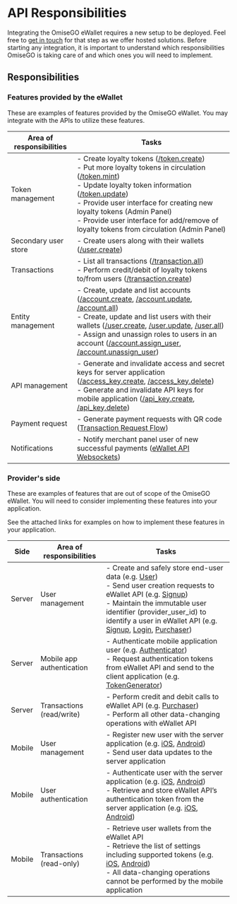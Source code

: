 # API Responsibilities

Integrating the OmiseGO eWallet requires a new setup to be deployed. Feel free to [get in touch](mailto:thibault@omisego.co) for that step as we offer hosted solutions. Before starting any integration, it is important to understand which responsibilities OmiseGO is taking care of and which ones you will need to implement.

## Responsibilities

### Features provided by the eWallet

These are examples of features provided by the OmiseGO eWallet. You may integrate with the APIs to utilize these features.

|Area of responsibilities|Tasks|
|------------------------|-----|
|Token management   | - Create loyalty tokens ([/token.create](https://ewallet.staging.omisego.io/api/admin/docs.ui#/Token/token_create)) <br> - Put more loyalty tokens in circulation ([/token.mint](https://ewallet.staging.omisego.io/api/admin/docs.ui#/Token/token_mint)) <br> - Update loyalty token information ([/token.update](https://ewallet.staging.omisego.io/api/admin/docs.ui#/Token/token_update)) <br> - Provide user interface for creating new loyalty tokens (Admin Panel) <br> - Provide user interface for add/remove of loyalty tokens from circulation (Admin Panel)|
|Secondary user store|- Create users along with their wallets ([/user.create](https://ewallet.staging.omisego.io/api/admin/docs.ui#/User/user_create))|
|Transactions|- List all transactions ([/transaction.all](https://ewallet.staging.omisego.io/api/admin/docs.ui#/Transaction/transaction_all)) <br>- Perform credit/debit of loyalty tokens to/from users ([/transaction.create](https://ewallet.staging.omisego.io/api/admin/docs.ui#/Transaction/transaction_create))|
|Entity management|- Create, update and list accounts ([/account.create](https://ewallet.staging.omisego.io/api/admin/docs.ui#/Account/account_create), [/account.update](https://ewallet.staging.omisego.io/api/admin/docs.ui#/Account/account_update), [/account.all](https://ewallet.staging.omisego.io/api/admin/docs.ui#/Account/account_all))<br>- Create, update and list users with their wallets ([/user.create](https://ewallet.staging.omisego.io/api/admin/docs.ui#/User/user_create), [/user.update](https://ewallet.staging.omisego.io/api/admin/docs.ui#/User/user_update), [/user.all](https://ewallet.staging.omisego.io/api/admin/docs.ui#/User/user_all))<br>- Assign and unassign roles to users in an account ([/account.assign_user](https://ewallet.staging.omisego.io/api/admin/docs.ui#/Account/account_assign_user), [/account.unassign_user](https://ewallet.staging.omisego.io/api/admin/docs.ui#/Account/account_unassign_user))|
|API management|- Generate and invalidate access and secret keys for server application ([/access_key.create](https://ewallet.staging.omisego.io/api/admin/docs.ui#/API%20access/access_key_create), [/access_key.delete](https://ewallet.staging.omisego.io/api/admin/docs.ui#/API%20access/access_key_delete))<br>- Generate and invalidate API keys for mobile application ([/api_key.create](https://ewallet.staging.omisego.io/api/admin/docs.ui#/API%20access/api_key_create), [/api_key.delete](https://ewallet.staging.omisego.io/api/admin/docs.ui#/API%20access/api_key_delete))|
|Payment request|- Generate payment requests with QR code ([Transaction Request Flow](transaction_request_flow.md))|
|Notifications|- Notify merchant panel user of new successful payments ([eWallet API Websockets](ewallet_api_websockets.md))|

### Provider's side

These are examples of features that are out of scope of the OmiseGO eWallet. You will need to consider implementing these features into your application.

See the attached links for examples on how to implement these features in your application.

|Side|Area of responsibilities|Tasks|
|----|------------------------|-----|
|Server|User management|- Create and safely store end-user data (e.g. [User](https://github.com/omisego/sample-server/blob/master/app/models/user.rb))<br>- Send user creation requests to eWallet API (e.g. [Signup](https://github.com/omisego/sample-server/blob/master/app/services/signup.rb))<br>- Maintain the immutable user identifier (provider_user_id) to identify a user in eWallet API (e.g. [Signup](https://github.com/omisego/sample-server/blob/master/app/services/signup.rb#L34), [Login](https://github.com/omisego/sample-server/blob/master/app/services/login.rb#L24), [Purchaser](https://github.com/omisego/sample-server/blob/master/app/services/purchaser.rb#L54))|
|Server|Mobile app authentication|- Authenticate mobile application user (e.g. [Authenticator](https://github.com/omisego/sample-server/blob/master/app/services/authenticator.rb))<br>- Request authentication tokens from eWallet API and send to the client application (e.g. [TokenGenerator](https://github.com/omisego/sample-server/blob/master/app/services/login.rb))|
|Server|Transactions (read/write)|- Perform credit and debit calls to eWallet API (e.g. [Purchaser](https://github.com/omisego/sample-server/blob/master/app/services/purchaser.rb))<br>- Perform all other data-changing operations with eWallet API|
|Mobile   |User management   |  - Register new user with the server application (e.g. [iOS](https://github.com/omisego/sample-ios/blob/master/OMGShop/Managers/SessionManager.swift), [Android](https://github.com/omisego/sample-android/blob/master/app/src/main/java/co/omisego/omgshop/pages/register/RegisterActivity.kt))<br>- Send user data updates to the server application|
|Mobile   |User authentication   | - Authenticate user with the server application (e.g. [iOS](https://github.com/omisego/sample-ios/blob/master/OMGShop/API/Models/SessionAPI.swift), [Android](https://github.com/omisego/sample-android/blob/master/app/src/main/java/co/omisego/omgshop/pages/login/LoginActivity.kt))<br>- Retrieve and store eWallet API’s authentication token from the server application (e.g. [iOS](https://github.com/omisego/sample-ios/blob/master/OMGShop/Managers/SessionManager.swift), [Android](https://github.com/omisego/sample-android/blob/master/app/src/main/java/co/omisego/omgshop/pages/login/LoginActivity.kt))|
|Mobile   |Transactions (read-only)  | - Retrieve user wallets from the eWallet API<br>- Retrieve the list of settings including supported tokens (e.g. [iOS](https://github.com/omisego/sample-ios/blob/master/OMGShop/Managers/TokenManager.swift), [Android](https://github.com/omisego/sample-android/blob/master/app/src/main/java/co/omisego/omgshop/pages/checkout/CheckoutActivity.kt))<br>- All data-changing operations cannot be performed by the mobile application|
